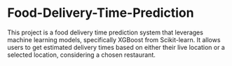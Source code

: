 # Food-Delivery-Time-Prediction
This project is a food delivery time prediction system that leverages machine learning models, specifically XGBoost from Scikit-learn. It allows users to get estimated delivery times based on either their live location or a selected location, considering a chosen restaurant.
